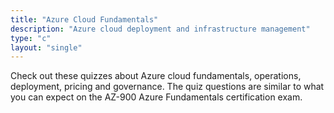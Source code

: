 ```yaml
---
title: "Azure Cloud Fundamentals"
description: "Azure cloud deployment and infrastructure management"
type: "c"
layout: "single"
---
```


Check out these quizzes about Azure cloud fundamentals, operations, deployment, pricing and governance. The quiz questions are similar to what you can expect on the AZ-900 Azure Fundamentals certification exam.
